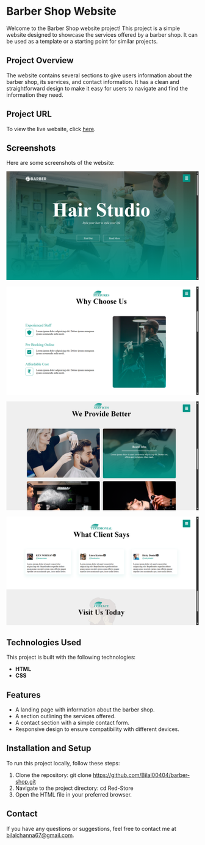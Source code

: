 # Barber Shop Website

Welcome to the Barber Shop website project! This project is a simple website designed to showcase the services offered by a barber shop. It can be used as a template or a starting point for similar projects.

## Project Overview
The website contains several sections to give users information about the barber shop, its services, and contact information. It has a clean and straightforward design to make it easy for users to navigate and find the information they need.


## Project URL
To view the live website, click [here](https://barber-hair-saloon.netlify.app/).

## Screenshots
Here are some screenshots of the website:

![Home Page](./project_screenshots/1.png)

![Features Page](./project_screenshots/2.png)

![Services Page](./project_screenshots/3.png)

![Testimonials Page](./project_screenshots/4.png)



## Technologies Used
This project is built with the following technologies:
- **HTML**
- **CSS**


## Features
- A landing page with information about the barber shop.
- A section outlining the services offered.
- A contact section with a simple contact form.
- Responsive design to ensure compatibility with different devices.


## Installation and Setup
To run this project locally, follow these steps:

1. Clone the repository: git clone https://github.com/Bilal00404/barber-shop.git
2. Navigate to the project directory: cd Red-Store
3. Open the HTML file in your preferred browser.

## Contact
If you have any questions or suggestions, feel free to contact me at bilalchanna67@gmail.com.